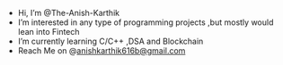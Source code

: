 -  Hi, I’m @The-Anish-Karthik
- I’m interested in any type of programming projects ,but mostly would lean into Fintech 
-  I’m currently learning C/C++ ,DSA and Blockchain
-  Reach Me on @anishkarthik616b@gmail.com

<!---
The-Anish-Karthik/The-Anish-Karthik is a ✨ special ✨ repository because its `README.md` (this file) appears on your GitHub profile.
You can click the Preview link to take a look at your changes.
--->
